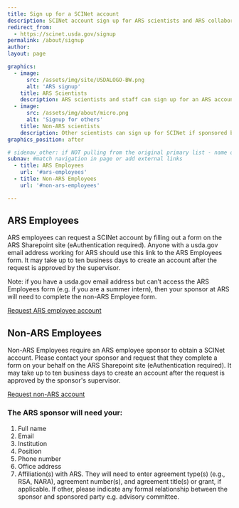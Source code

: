 ```yaml
---
title: Sign up for a SCINet account
description: SCINet account sign up for ARS scientists and ARS collaborators
redirect_from: 
  - https://scinet.usda.gov/signup
permalink: /about/signup
author:
layout: page

graphics:
  - image:
      src: /assets/img/site/USDALOGO-BW.png
      alt: 'ARS signup'
    title: ARS Scientists
    description: ARS scientists and staff can sign up for an ARS account directly
  - image:
      src: /assets/img/about/micro.png 
      alt: 'Signup for others'
    title: Non-ARS scientists
    description: Other scientists can sign up for SCINet if sponsored by an ARS employee
graphics_position: after

# sidenav_other: if NOT pulling from the original primary list - name of new link list in navigation.yml
subnav: #match navigation in page or add external links
  - title: ARS Employees
    url: '#ars-employees'
  - title: Non-ARS Employees
    url: '#non-ars-employees'

---
```


## ARS Employees

ARS employees can request a SCINet account by filling out a form on the ARS Sharepoint site (eAuthentication required). Anyone with a usda.gov email address working for ARS  should use this link to the ARS Employees form. It may take up to ten business days to create an account after the request is approved by the supervisor.

Note: if you have a usda.gov email address but can’t access the ARS Employees form (e.g. if you are a summer intern), then your sponsor at ARS will need to complete the non-ARS Employee form.

<a href="https://e.arsnet.usda.gov/sites/OCIO/scinet/accounts/SitePages/SCINetAccountRequest.aspx" class="usa-button">Request ARS employee account</a>

## Non-ARS Employees

Non-ARS Employees require an ARS employee sponsor to obtain a SCINet account.  Please contact your sponsor and request that they complete a form on your behalf on the ARS Sharepoint site (eAuthentication required). It may take up to ten business days to create an account after the request is approved by the sponsor's supervisor.

<a href="https://e.arsnet.usda.gov/sites/OCIO/scinet/accounts/SitePages/Non-ARS_SCINet_Account_Request.aspx" class="usa-button">Request non-ARS account</a>

###  The ARS sponsor will need your:

1. Full name
2. Email
3. Institution
4. Position
5. Phone number
6. Office address
7. Affiliation(s) with ARS. They will need to enter agreement type(s) (e.g., RSA, NARA), agreement number(s), and agreement title(s) or grant, if applicable.  If other, please indicate any formal relationship between the sponsor and sponsored party e.g. advisory committee.
